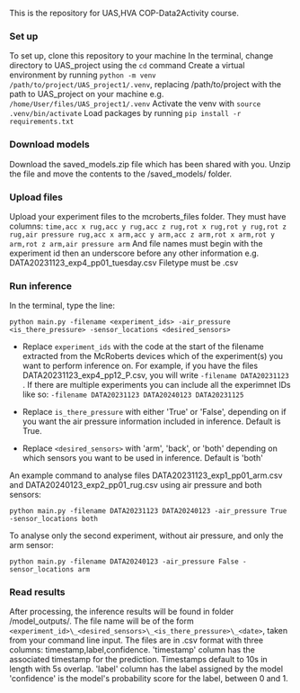 This is the repository for UAS,HVA COP-Data2Activity course.

### Set up
To set up, clone this repository to your machine
In the terminal, change directory to UAS_project using the ```cd``` command
Create a virtual environment by running ``` python -m venv /path/to/project/UAS_project1/.venv ```, replacing /path/to/project with the path to UAS_project on your machine e.g. ``` /home/User/files/UAS_project1/.venv ```
Activate the venv with ``` source .venv/bin/activate ```
Load packages by running ``` pip install -r requirements.txt ```

### Download models
Download the saved_models.zip file which has been shared with you. Unzip the file and move the contents to the /saved_models/ folder.

### Upload files
Upload your experiment files to the mcroberts_files folder. They must have columns:
``` time,acc x rug,acc y rug,acc z rug,rot x rug,rot y rug,rot z rug,air pressure rug,acc x arm,acc y arm,acc z arm,rot x arm,rot y arm,rot z arm,air pressure arm ```
And file names must begin with the experiment id then an underscore before any other information e.g. DATA20231123_exp4_pp01_tuesday.csv
Filetype must be .csv

### Run inference
In the terminal, type the line:

 ``` python main.py -filename <experiment_ids> -air_pressure <is_there_pressure> -sensor_locations <desired_sensors> ```

* Replace ``` experiment_ids ``` with the code at the start of the filename extracted from the McRoberts devices which of the experiment(s) you want to perform inference on. For example, if you have the files DATA20231123_exp4_pp12_P.csv, you will write ``` -filename DATA20231123 ``` . If there are multiple experiments you can include all the experimnet IDs like so: ``` -filename DATA20231123 DATA20240123 DATA20231125 ```

* Replace ``` is_there_pressure ``` with either 'True' or 'False', depending on if you want the air pressure information included in inference. Default is True.

* Replace ``` <desired_sensors> ``` with 'arm', 'back', or 'both' depending on which sensors you want to be used in inference. Default is 'both'

An example command to analyse files DATA20231123_exp1_pp01_arm.csv and DATA20240123_exp2_pp01_rug.csv using air pressure and both sensors:

``` python main.py -filename DATA20231123 DATA20240123 -air_pressure True -sensor_locations both ```

To analyse only the second experiment, without air pressure, and only the arm sensor:

``` python main.py -filename DATA20240123 -air_pressure False -sensor_locations arm ```

### Read results
After processing, the inference results will be found in folder /model_outputs/. The file name will be of the form ``` <experiment_id>\_<desired_sensors>\_<is_there_pressure>\_<date> ```, taken from your command line input. 
The files are in .csv format with three columns: timestamp,label,confidence. 
'timestamp' column has the associated timestamp for the prediction. Timestamps default to 10s in length with 5s overlap. 
'label' column has the label assigned by the model
'confidence' is the model's probability score for the label, between 0 and 1. 

